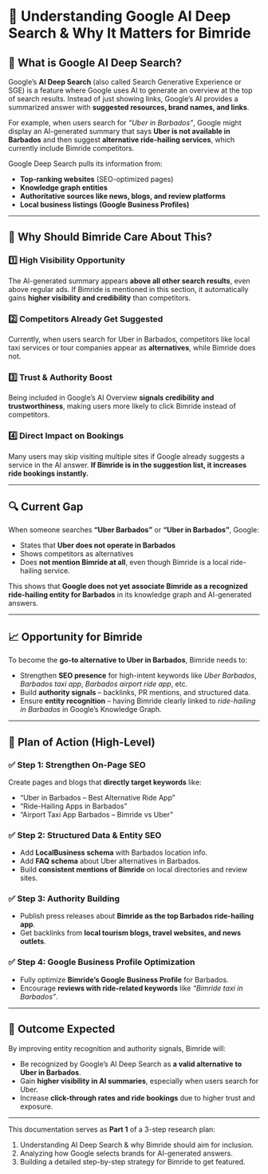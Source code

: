 # 📄 Understanding Google AI Deep Search & Why It Matters for Bimride

## 🎯 What is Google AI Deep Search?

Google’s **AI Deep Search** (also called Search Generative Experience or SGE) is a feature where Google uses AI to generate an overview at the top of search results. Instead of just showing links, Google’s AI provides a summarized answer with **suggested resources, brand names, and links**.

For example, when users search for *“Uber in Barbados”*, Google might display an AI-generated summary that says **Uber is not available in Barbados** and then suggest **alternative ride-hailing services**, which currently include Bimride competitors.

Google Deep Search pulls its information from:

* **Top-ranking websites** (SEO-optimized pages)
* **Knowledge graph entities**
* **Authoritative sources like news, blogs, and review platforms**
* **Local business listings (Google Business Profiles)**

---

## 🧠 Why Should Bimride Care About This?

### 1️⃣ High Visibility Opportunity

The AI-generated summary appears **above all other search results**, even above regular ads. If Bimride is mentioned in this section, it automatically gains **higher visibility and credibility** than competitors.

### 2️⃣ Competitors Already Get Suggested

Currently, when users search for Uber in Barbados, competitors like local taxi services or tour companies appear as **alternatives**, while Bimride does not.

### 3️⃣ Trust & Authority Boost

Being included in Google’s AI Overview **signals credibility and trustworthiness**, making users more likely to click Bimride instead of competitors.

### 4️⃣ Direct Impact on Bookings

Many users may skip visiting multiple sites if Google already suggests a service in the AI answer. **If Bimride is in the suggestion list, it increases ride bookings instantly.**

---

## 🔍 Current Gap

When someone searches **“Uber Barbados”** or **“Uber in Barbados”**, Google:

* States that **Uber does not operate in Barbados**
* Shows competitors as alternatives
* Does **not mention Bimride at all**, even though Bimride is a local ride-hailing service.

This shows that **Google does not yet associate Bimride as a recognized ride-hailing entity for Barbados** in its knowledge graph and AI-generated answers.

---

## 📈 Opportunity for Bimride

To become the **go-to alternative to Uber in Barbados**, Bimride needs to:

* Strengthen **SEO presence** for high-intent keywords like *Uber Barbados*, *Barbados taxi app*, *Barbados airport ride app*, etc.
* Build **authority signals** – backlinks, PR mentions, and structured data.
* Ensure **entity recognition** – having Bimride clearly linked to *ride-hailing in Barbados* in Google’s Knowledge Graph.

---

## 🚀 Plan of Action (High-Level)

### ✅ Step 1: Strengthen On-Page SEO

Create pages and blogs that **directly target keywords** like:

* “Uber in Barbados – Best Alternative Ride App”
* “Ride-Hailing Apps in Barbados”
* “Airport Taxi App Barbados – Bimride vs Uber”

### ✅ Step 2: Structured Data & Entity SEO

* Add **LocalBusiness schema** with Barbados location info.
* Add **FAQ schema** about Uber alternatives in Barbados.
* Build **consistent mentions of Bimride** on local directories and review sites.

### ✅ Step 3: Authority Building

* Publish press releases about **Bimride as the top Barbados ride-hailing app**.
* Get backlinks from **local tourism blogs, travel websites, and news outlets**.

### ✅ Step 4: Google Business Profile Optimization

* Fully optimize **Bimride’s Google Business Profile** for Barbados.
* Encourage **reviews with ride-related keywords** like *“Bimride taxi in Barbados”*.

---

## 📌 Outcome Expected

By improving entity recognition and authority signals, Bimride will:

* Be recognized by Google’s AI Deep Search as **a valid alternative to Uber in Barbados**.
* Gain **higher visibility in AI summaries**, especially when users search for Uber.
* Increase **click-through rates and ride bookings** due to higher trust and exposure.

---

This documentation serves as **Part 1** of a 3-step research plan:

1. Understanding AI Deep Search & why Bimride should aim for inclusion.
2. Analyzing how Google selects brands for AI-generated answers.
3. Building a detailed step-by-step strategy for Bimride to get featured.
